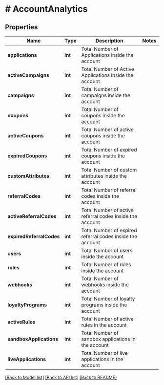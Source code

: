# # AccountAnalytics

## Properties

Name | Type | Description | Notes
------------ | ------------- | ------------- | -------------
**applications** | **int** | Total Number of Applications inside the account | 
**activeCampaigns** | **int** | Total Number of Active Applications inside the account | 
**campaigns** | **int** | Total Number of campaigns inside the account | 
**coupons** | **int** | Total Number of coupons inside the account | 
**activeCoupons** | **int** | Total Number of active coupons inside the account | 
**expiredCoupons** | **int** | Total Number of expired coupons inside the account | 
**customAttributes** | **int** | Total Number of custom attributes inside the account | 
**referralCodes** | **int** | Total Number of referral codes inside the account | 
**activeReferralCodes** | **int** | Total Number of active referral codes inside the account | 
**expiredReferralCodes** | **int** | Total Number of expired referral codes inside the account | 
**users** | **int** | Total Number of users inside the account | 
**roles** | **int** | Total Number of roles inside the account | 
**webhooks** | **int** | Total Number of webhooks inside the account | 
**loyaltyPrograms** | **int** | Total Number of loyalty programs inside the account | 
**activeRules** | **int** | Total Number of active rules in the account | 
**sandboxApplications** | **int** | Total Number of sandbox applications in the account | 
**liveApplications** | **int** | Total Number of live applications in the account | 

[[Back to Model list]](../../README.md#documentation-for-models) [[Back to API list]](../../README.md#documentation-for-api-endpoints) [[Back to README]](../../README.md)


